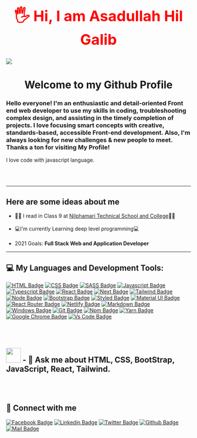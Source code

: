 <h1 style="color: red; font-weight : 700; font-size : 40px;" align="center" >🖐 Hi, I am Asadullah Hil Galib</h1>

<img src="https://i.ibb.co/7jRfQpW/github-profile.jpg"/>
<div>
    <h1 align="center" >Welcome to my Github Profile</h1>
    <h3>Hello everyone!
I'm an enthusiastic and detail-oriented Front end web developer to use my skills in coding, troubleshooting complex design, and assisting in the timely completion of projects. I love focusing smart concepts with creative, standards-based, accessible Front-end development. Also, I'm always looking for new challenges & new people to meet.
Thanks a ton for visiting My Profile!</h3>
    <p>I love code with javascript language.</p>
</div>


<br/>
<br/>
<hr/>
<h2>Here are some ideas about me</h2>
<ul>
   <li>👩‍🔬 I read in Class 9 at <a href="https://www.nilphamaritsc.gov.bd/"> Nilphamari Technical School and College</a>🧑‍🔬</li>
   <br/>
   <li>💻I'm currently Learning deep level programming💻</li>
   <br/>
   <li>2021 Goals: <b>Full Stack Web and Application Developer</b> </li>
</ul>

<hr/>
<hr"/>


## 💻 My Languages and Development Tools:

[![HTML Badge](https://img.shields.io/badge/HTML5-E34F26?style=for-the-badge&logo=html5&logoColor=white)](https://github.com/codergalib20)
[![CSS Badge](https://img.shields.io/badge/CSS3-1572B6?style=for-the-badge&logo=css3&logoColor=white)](https://github.com/codergalib20)
[![SASS Badge](https://img.shields.io/badge/Sass-CC6699?style=for-the-badge&logo=sass&logoColor=white)](https://github.com/codergalib20)
[![Javascript Badge](https://img.shields.io/badge/JavaScript-F7DF1E?style=for-the-badge&logo=javascript&logoColor=black)](https://github.com/codergalib20)
[![Typescript Badge](https://img.shields.io/badge/typeScript-0078D6?style=for-the-badge&logo=typeScript&logoColor=white)](https://github.com/codergalib20)
[![React Badge](https://img.shields.io/badge/React-20232A?style=for-the-badge&logo=react&logoColor=61DAFB)](https://github.com/codergalib20)
[![Next Badge](https://img.shields.io/badge/NextJS-000?style=for-the-badge&logo=nextjs&logoColor=61DAFB)](https://github.com/codergalib20)
[![Tailwind Badge](https://img.shields.io/badge/Tailwind_CSS-38B2AC?style=for-the-badge&logo=tailwind-css&logoColor=white)](https://github.com/codergalib20)
[![Node Badge](https://img.shields.io/badge/Node.js-43853D?style=for-the-badge&logo=node.js&logoColor=white)](https://github.com/codergalib20)
[![Bootstrap Badge](https://img.shields.io/badge/Bootstrap-563D7C?style=for-the-badge&logo=bootstrap&logoColor=white)](https://github.com/codergalib20)
[![Styled Badge](https://img.shields.io/badge/styled--components-DB7093?style=for-the-badge&logo=styled-components&logoColor=white)](https://github.com/codergalib20)
[![Material UI Badge](https://img.shields.io/badge/Material--UI-0081CB?style=for-the-badge&logo=material-ui&logoColor=white)](https://github.com/codergalib20)
[![React Router Badge](https://img.shields.io/badge/React_Router-CA4245?style=for-the-badge&logo=react-router&logoColor=white)](https://github.com/codergalib20)
[![Netlify Badge](https://img.shields.io/badge/Netlify-00C7B7?style=for-the-badge&logo=netlify&logoColor=white)](https://github.com/codergalib20)
[![Markdown Badge](https://img.shields.io/badge/Markdown-000000?style=for-the-badge&logo=markdown&logoColor=white)](https://github.com/codergalib20)
[![Windows Badge](https://img.shields.io/badge/Windows-0078D6?style=for-the-badge&logo=windows&logoColor=white)](https://github.com/codergalib20)
[![Git Badge](https://img.shields.io/badge/git-f34f29?style=for-the-badge&logo=git&logoColor=white)](https://github.com/codergalib20)
[![Npm Badge](https://img.shields.io/badge/npm-d7141a?style=for-the-badge&logo=npm&logoColor=white)](https://github.com/codergalib20)
[![Yarn Badge](https://img.shields.io/badge/yarn-0078D6?style=for-the-badge&logo=yarn&logoColor=white)](https://github.com/codergalib20)
[![Google Chrome Badge](https://img.shields.io/badge/google_chrome-556532?style=for-the-badge&logo=googlechrome&logoColor=white)](https://github.com/codergalib20)
[![Vs Code Badge](https://img.shields.io/badge/Visual_Studio_Code-0078D6?style=for-the-badge&logo=visualstudiocode&logoColor=white)](https://github.com/codergalib20)

<br/>
<br/>



## <img src="https://media.giphy.com/media/WUlplcMpOCEmTGBtBW/giphy.gif" width="40"> - 💬 Ask me about **HTML, CSS, BootStrap, JavaScript, React, Tailwind**.

<br/>
</br>




## 🚀 Connect with me

[![Facebook Badge](https://img.shields.io/badge/Facebook-1877F2?style=for-the-badge&logo=facebook&logoColor=white)](https://www.facebook.com/codergalib20/)
[![Linkedin Badge](https://img.shields.io/badge/LinkedIn-0077B5?style=for-the-badge&logo=linkedin&logoColor=white)](https://www.linkedin.com/in/codergalib/)
[![Twitter Badge](https://img.shields.io/badge/Twitter-e83a3b?style=for-the-badge&logo=twitter&logoColor=white)](https://www.twitter.com/in/codergalib20/)
[![Github Badge](https://img.shields.io/badge/GitHub-100000?style=for-the-badge&logo=github&logoColor=white)](https://github.com/codergalib20)
[![Mail Badge](https://img.shields.io/badge/Gmail-D14836?style=for-the-badge&logo=gmail&logoColor=white)](mailto:coderboygalif@gmail.com)
